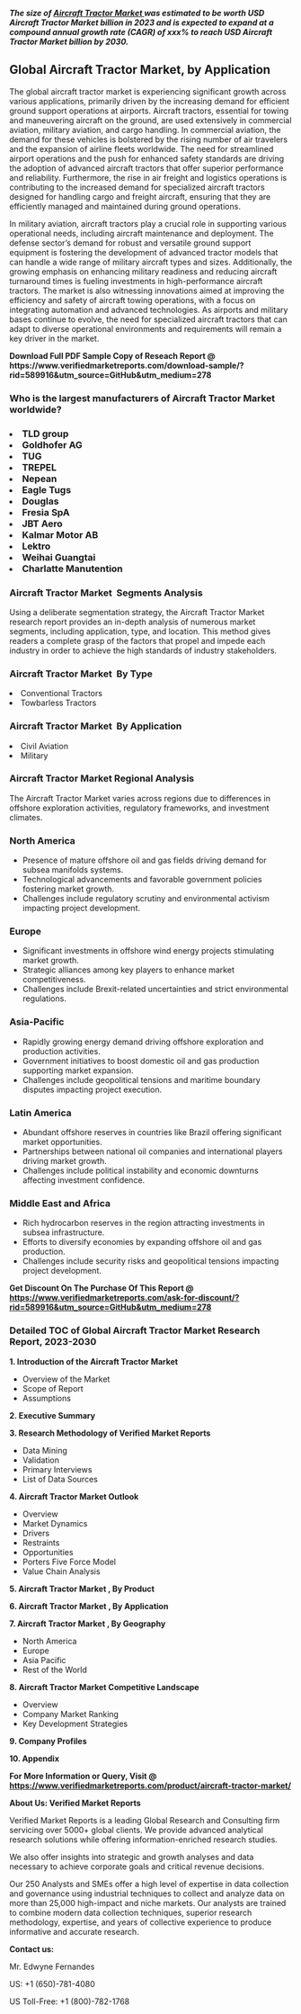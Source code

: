 <p><em><strong>The size of <a href="https://www.verifiedmarketreports.com/download-sample/?rid=589916&utm_source=GitHub&utm_medium=278" target="_blank">Aircraft Tractor Market </a> was estimated to be worth USD Aircraft Tractor Market billion in 2023 and is expected to expand at a compound annual growth rate (CAGR) of xxx% to reach USD Aircraft Tractor Market billion by 2030.</strong></em><br /><h2>Global Aircraft Tractor Market, by Application</h2><p>The global aircraft tractor market is experiencing significant growth across various applications, primarily driven by the increasing demand for efficient ground support operations at airports. Aircraft tractors, essential for towing and maneuvering aircraft on the ground, are used extensively in commercial aviation, military aviation, and cargo handling. In commercial aviation, the demand for these vehicles is bolstered by the rising number of air travelers and the expansion of airline fleets worldwide. The need for streamlined airport operations and the push for enhanced safety standards are driving the adoption of advanced aircraft tractors that offer superior performance and reliability. Furthermore, the rise in air freight and logistics operations is contributing to the increased demand for specialized aircraft tractors designed for handling cargo and freight aircraft, ensuring that they are efficiently managed and maintained during ground operations.</p><p>In military aviation, aircraft tractors play a crucial role in supporting various operational needs, including aircraft maintenance and deployment. The defense sector’s demand for robust and versatile ground support equipment is fostering the development of advanced tractor models that can handle a wide range of military aircraft types and sizes. Additionally, the growing emphasis on enhancing military readiness and reducing aircraft turnaround times is fueling investments in high-performance aircraft tractors. The market is also witnessing innovations aimed at improving the efficiency and safety of aircraft towing operations, with a focus on integrating automation and advanced technologies. As airports and military bases continue to evolve, the need for specialized aircraft tractors that can adapt to diverse operational environments and requirements will remain a key driver in the market.</p></p><p id="" class=""><strong>Download Full PDF Sample Copy of Reseach Report @ <a target="">https://www.verifiedmarketreports.com/download-sample/?rid=589916&utm_source=GitHub&utm_medium=278</a></strong></p><h3 id="" class="">Who is the largest manufacturers of&nbsp;Aircraft Tractor Market worldwide?</h3><h3 class=""></Li><Li> TLD group</Li><Li> Goldhofer AG</Li><Li> TUG</Li><Li> TREPEL</Li><Li> Nepean</Li><Li> Eagle Tugs</Li><Li> Douglas</Li><Li> Fresia SpA</Li><Li> JBT Aero</Li><Li> Kalmar Motor AB</Li><Li> Lektro</Li><Li> Weihai Guangtai</Li><Li> Charlatte Manutention</h3><h3 id="" class="">Aircraft Tractor Market &nbsp;Segments Analysis</h3><p id="" class="">Using a deliberate segmentation strategy, the Aircraft Tractor Market research report provides an in-depth analysis of numerous market segments, including application, type, and location. This method gives readers a complete grasp of the factors that propel and impede each industry in order to achieve the high standards of industry stakeholders.</p><h3 id="" class="">Aircraft Tractor Market &nbsp;By Type</h3><p></Li><Li> Conventional Tractors</Li><Li> Towbarless Tractors</p><h3 id="" class="">Aircraft Tractor Market &nbsp;By Application</h3><p class=""></Li><Li> Civil Aviation</Li><Li> Military</p><h3 id="" class="">Aircraft Tractor Market Regional Analysis</h3><p id="" class="">The Aircraft Tractor Market varies across regions due to differences in offshore exploration activities, regulatory frameworks, and investment climates.</p><h3 id="" class="">North America</h3><ul><li>Presence of mature offshore oil and gas fields driving demand for subsea manifolds systems.</li><li>Technological advancements and favorable government policies fostering market growth.</li><li>Challenges include regulatory scrutiny and environmental activism impacting project development.</li></ul><h3 id="" class="">Europe</h3><ul><li>Significant investments in offshore wind energy projects stimulating market growth.</li><li>Strategic alliances among key players to enhance market competitiveness.</li><li>Challenges include Brexit-related uncertainties and strict environmental regulations.</li></ul><h3 id="" class="">Asia-Pacific</h3><ul><li>Rapidly growing energy demand driving offshore exploration and production activities.</li><li>Government initiatives to boost domestic oil and gas production supporting market expansion.</li><li>Challenges include geopolitical tensions and maritime boundary disputes impacting project execution.</li></ul><h3 id="" class="">Latin America</h3><ul><li>Abundant offshore reserves in countries like Brazil offering significant market opportunities.</li><li>Partnerships between national oil companies and international players driving market growth.</li><li>Challenges include political instability and economic downturns affecting investment confidence.</li></ul><h3 id="" class="">Middle East and Africa</h3><ul><li>Rich hydrocarbon reserves in the region attracting investments in subsea infrastructure.</li><li>Efforts to diversify economies by expanding offshore oil and gas production.</li><li>Challenges include security risks and geopolitical tensions impacting project development.</li></ul><p id="" class=""><strong>Get Discount On The Purchase Of This Report @ <a href="https://www.verifiedmarketreports.com/ask-for-discount/?rid=589916&utm_source=GitHub&utm_medium=278" target="_blank">https://www.verifiedmarketreports.com/ask-for-discount/?rid=589916&utm_source=GitHub&utm_medium=278</a></strong></p><h3 id="" class="">Detailed TOC of Global Aircraft Tractor Market Research Report, 2023-2030</h3><p id="" class=""><strong>1. Introduction of the Aircraft Tractor Market </strong></p><ul><li>Overview of the Market</li><li>Scope of Report</li><li>Assumptions</li></ul><p id="" class=""><strong>2. Executive Summary</strong></p><p id="" class=""><strong>3. Research Methodology of Verified Market Reports</strong></p><ul><li>Data Mining</li><li>Validation</li><li>Primary Interviews</li><li>List of Data Sources</li></ul><p id="" class=""><strong>4. Aircraft Tractor Market Outlook</strong></p><ul><li>Overview</li><li>Market Dynamics</li><li>Drivers</li><li>Restraints</li><li>Opportunities</li><li>Porters Five Force Model</li><li>Value Chain Analysis</li></ul><p id="" class=""><strong>5. Aircraft Tractor Market , By Product</strong></p><p id="" class=""><strong>6. Aircraft Tractor Market , By Application</strong></p><p id="" class=""><strong>7. Aircraft Tractor Market , By Geography</strong></p><ul><li>North America</li><li>Europe</li><li>Asia Pacific</li><li>Rest of the World</li></ul><p id="" class=""><strong>8. Aircraft Tractor Market Competitive Landscape</strong></p><ul><li>Overview</li><li>Company Market Ranking</li><li>Key Development Strategies</li></ul><p id="" class=""><strong>9. Company Profiles</strong></p><p id="" class=""><strong>10. Appendix</strong></p><p id="" class=""><strong>For More Information or Query, Visit @ <a href="https://www.verifiedmarketreports.com/product/aircraft-tractor-market/" target="_blank">https://www.verifiedmarketreports.com/product/aircraft-tractor-market/</a></strong></p><p id="" class=""><strong>About Us: Verified Market Reports</strong></p><p id="" class="">Verified Market Reports is a leading Global Research and Consulting firm servicing over 5000+ global clients. We provide advanced analytical research solutions while offering information-enriched research studies.</p><p id="" class="">We also offer insights into strategic and growth analyses and data necessary to achieve corporate goals and critical revenue decisions.</p><p id="" class="">Our 250 Analysts and SMEs offer a high level of expertise in data collection and governance using industrial techniques to collect and analyze data on more than 25,000 high-impact and niche markets. Our analysts are trained to combine modern data collection techniques, superior research methodology, expertise, and years of collective experience to produce informative and accurate research.</p><p id="" class=""><strong>Contact us:</strong></p><p id="" class="">Mr. Edwyne Fernandes</p><p id="" class="">US: +1 (650)-781-4080</p><p id="" class="">US Toll-Free: +1 (800)-782-1768</p>
